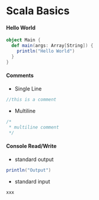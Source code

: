 # Scala Basics

#### Hello World
```scala
object Main {
  def main(args: Array[String]) {
    println("Hello World")
  }
}
```

#### Comments
- Single Line
```scala
//this is a comment
```
- Multiline
```scala
/*
 * multiline comment
 */
```

#### Console Read/Write
- standard output
```scala
println("Output")
```
- standard input
```scala
xxx
```
